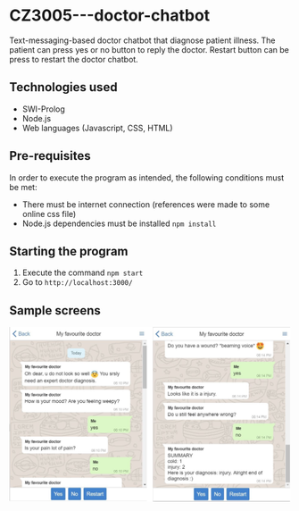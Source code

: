 # CZ3005---doctor-chatbot
Text-messaging-based doctor chatbot that diagnose patient illness. The patient can press yes or no button to reply the doctor. Restart button can be press to restart the doctor chatbot.

## Technologies used
- SWI-Prolog
- Node.js
- Web languages (Javascript, CSS, HTML)

## Pre-requisites
In order to execute the program as intended, the following conditions must be met:
- There must be internet connection (references were made to some online css file)
- Node.js dependencies must be installed `npm install`

## Starting the program
1. Execute the command `npm start`
2. Go to `http://localhost:3000/`

## Sample screens

![alt text](_sample_image/sample_screen.JPG)
